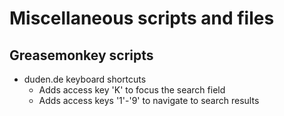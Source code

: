# Miscellaneous scripts and files

## Greasemonkey scripts

- duden.de keyboard shortcuts
	- Adds access key 'K' to focus the search field
	- Adds access keys '1'-'9' to navigate to search results